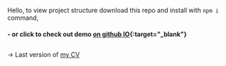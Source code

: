  Hello, 
to view project structure download this repo and install with `npm i` command,
#### - or click to check out demo [on github IO](https://hustle2live.github.io/abz-test-task/){:target="_blank"}  
##
-> Last version of [ my CV](https://hustle2live.github.io/My_resume/)

